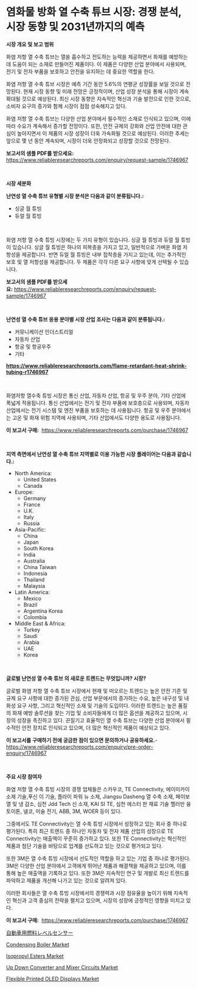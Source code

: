 <p><h1>염화물 방화 열 수축 튜브 시장: 경쟁 분석, 시장 동향 및 2031년까지의 예측</h1></p><p><strong>시장 개요 및 보고 범위</strong></p>
<p><p>화염 저항 열 수축 튜브는 열을 흡수하고 전도하는 능력을 제공하면서 화재를 예방하는 데 도움이 되는 소재로 만들어진 제품이다. 이 제품은 다양한 산업 분야에서 사용되며, 전기 및 전자 부품을 보호하고 안전을 유지하는 데 중요한 역할을 한다.</p><p>화염 저항 열 수축 튜브 시장은 예측 기간 동안 5.6%의 연평균 성장률을 보일 것으로 전망된다. 현재 시장 동향 및 미래 전망은 긍정적이며, 산업 성장 분석을 통해 시장이 계속 확대될 것으로 예상된다. 최신 시장 동향은 지속적인 혁신과 기술 발전으로 인한 것으로, 소비자 요구의 증가와 함께 시장이 점점 성숙해지고 있다.</p><p>화염 저항 열 수축 튜브는 다양한 산업 분야에서 필수적인 소재로 인식되고 있으며, 이에 따라 수요가 계속해서 증가할 전망이다. 또한, 안전 규제의 강화와 산업 안전에 대한 관심이 높아지면서 이 제품의 시장 성장이 더욱 가속화될 것으로 예상된다. 이러한 추세는 앞으로 몇 년 동안 계속되며, 시장이 더욱 안정화되고 성장할 것으로 전망된다.</p></p>
<p><strong>보고서의 샘플 PDF를 받으세요:</strong> <a href="https://www.reliableresearchreports.com/enquiry/request-sample/1746967">https://www.reliableresearchreports.com/enquiry/request-sample/1746967</a></p>
<p>&nbsp;</p>
<p><strong>시장 세분화</strong></p>
<p><strong>난연성 열 수축 튜브 유형별 시장 분석은 다음과 같이 분류됩니다.:</strong></p>
<p><ul><li>싱글 월 튜빙</li><li>듀얼 월 튜빙</li></ul></p>
<p>&nbsp;</p>
<p><p>화염 저항 열 수축 튜빙 시장에는 두 가지 유형이 있습니다. 싱글 월 튜빙과 듀얼 월 튜빙이 있습니다. 싱글 월 튜빙은 하나의 피복층을 가지고 있고, 일반적으로 가벼운 화염 저항성을 제공합니다. 반면 듀얼 월 튜빙은 내부 접착층을 가지고 있는데, 이는 추가적인 보호 및 열 저항성을 제공합니다. 두 제품은 각각 다른 요구 사항에 맞게 선택될 수 있습니다.</p></p>
<p><strong>보고서의 샘플 PDF를 받으세요:</strong>&nbsp;<a href="https://www.reliableresearchreports.com/enquiry/request-sample/1746967">https://www.reliableresearchreports.com/enquiry/request-sample/1746967</a></p>
<p>&nbsp;</p>
<p><strong> 난연성 열 수축 튜브 응용 분야별 시장 산업 조사는 다음과 같이 분류됩니다.:</strong></p>
<p><ul><li>커뮤니케이션 인더스트리얼</li><li>자동차 산업</li><li>항공 및 항공우주</li><li>기타</li></ul></p>
<p><strong><a href="https://www.reliableresearchreports.com/flame-retardant-heat-shrink-tubing-r1746967">https://www.reliableresearchreports.com/flame-retardant-heat-shrink-tubing-r1746967</a></strong></p>
<p>&nbsp;</p>
<p><p>화염저항 열수축 튜빙 시장은 통신 산업, 자동차 산업, 항공 및 우주 분야, 기타 산업에 폭넓게 적용됩니다. 통신 산업에서는 전기 및 전자 부품에 보호층으로 사용되며, 자동차 산업에서는 전기 시스템 및 엔진 부품을 보호하는 데 사용됩니다. 항공 및 우주 분야에서는 고온 및 화재 위험 지역에 사용되며, 기타 산업에서도 다양한 용도로 사용됩니다.</p></p>
<p><strong>이 보고서 구매:</strong>&nbsp; <a href="https://www.reliableresearchreports.com/purchase/1746967">https://www.reliableresearchreports.com/purchase/1746967</a></p>
<p>&nbsp;</p>
<p><strong>지역 측면에서 난연성 열 수축 튜브 지역별로 이용 가능한 시장 플레이어는 다음과 같습니다.:</strong></p>
<p><ul>
    <li>
        North America:
        <ul>
            <li>United States</li>
            <li>Canada</li>
        </ul>
    </li>
    <li>
        Europe:
        <ul>
            <li>Germany</li>
            <li>France</li>
            <li>U.K.</li>
            <li>Italy</li>
            <li>Russia</li>
        </ul>
    </li>
    <li>
        Asia-Pacific:
        <ul>
            <li>China</li>
            <li>Japan</li>
            <li>South Korea</li>
            <li>India</li>
            <li>Australia</li>
            <li>China Taiwan</li>
            <li>Indonesia</li>
            <li>Thailand</li>
            <li>Malaysia</li>
        </ul>
    </li>
    <li>
        Latin America:
        <ul>
            <li>Mexico</li>
            <li>Brazil</li>
            <li>Argentina Korea</li>
            <li>Colombia</li>
        </ul>
    </li>
    <li>
        Middle East & Africa:
        <ul>
            <li>Turkey</li>
            <li>Saudi</li>
            <li>Arabia</li>
            <li>UAE</li>
            <li>Korea</li>
        </ul>
    </li>
    </ul></p>
<p>&nbsp;</p>
<p><strong>글로벌 난연성 열 수축 튜브 의 새로운 트렌드는 무엇입니까? 시장?</strong></p>
<p><p>글로벌 화염 저항 열 수축 튜브 시장에서 현재 및 떠오르는 트렌드는 높은 안전 기준 및 규제 요구 사항에 대한 증가된 관심, 산업 부문에서의 증가하는 수요, 높은 내구성 및 내화성 요구 사항, 그리고 혁신적인 소재 및 기술의 도입이다. 이러한 트렌드는 높은 품질의 화재 예방 솔루션을 찾는 기업 및 소비자들에게 더 많은 옵션을 제공하고 있으며, 시장의 성장을 촉진하고 있다. 끈질기고 효율적인 열 수축 튜브는 다양한 산업 분야에서 필수적인 안전 장치로 인식되고 있으며, 더 많은 혁신적인 제품이 예상되고 있다.</p></p>
<p><strong>이 보고서를 구매하기 전에 궁금한 점이 있으면 문의하거나 공유하세요.</strong>- <a href="https://www.reliableresearchreports.com/enquiry/pre-order-enquiry/1746967">https://www.reliableresearchreports.com/enquiry/pre-order-enquiry/1746967</a></p>
<p>&nbsp;</p>
<p><strong>주요 시장 참여자</strong></p>
<p><p>화염 저항 열 수축 튜빙 시장의 경쟁 업체들은 스카우코, TE Connectivity, 에이미카이 소재 기술,푸신 이 기술, 플라이 파워 뉴 소재, Jiangsu Dasheng 열 수축 소재, 페이보 열 및 냉 감소, 심천 Jdd Tech 신 소재, KAI SI TE, 심천 에스터 판 재료 기술 핼러만 융토이톤, 넬코, 미술 전기, ABB, 3M, WOER 등이 있다.</p><p>그중에서도 TE Connectivity는 열 수축 튜빙 시장에서 성장하고 있는 회사 중 하나로 평가된다. 특히 최근 트렌드 중 하나인 자동차 및 전자 제품 산업의 성장으로 TE Connectivity는 매출액이 꾸준히 증가하고 있다. 또한 TE Connectivity는 혁신적인 제품과 첨단 기술을 바탕으로 업계를 선도하고 있는 것으로 평가되고 있다.</p><p>또한 3M은 열 수축 튜빙 시장에서 선도적인 역할을 하고 있는 기업 중 하나로 평가된다. 3M은 다양한 산업 분야에서 고객에게 뛰어난 제품과 해결책을 제공하고 있으며, 이를 통해 높은 매출액을 기록하고 있다. 또한 3M은 지속적인 연구 및 개발로 최신 트렌드를 파악하고 제품을 개선해 나가고 있는 것으로 알려져 있다.</p><p>이러한 회사들은 열 수축 튜빙 시장에서의 경쟁력과 시장 점유율을 높이기 위해 지속적인 혁신과 고객 중심의 전략을 펼치고 있으며, 시장의 성장에 긍정적인 영향을 미치고 있다.</p></p>
<p><strong>이 보고서 구매:</strong>&nbsp;&nbsp;<a href="https://www.reliableresearchreports.com/purchase/1746967">https://www.reliableresearchreports.com/purchase/1746967</a></p>
<p><p><a href="https://github.com/gfggqjbfys368009/Market-Research-Report-List-1/blob/main/226903627105.md">自動車用燃料レベルセンサー</a></p><p><a href="https://github.com/eeaveuhhh/Market-Research-Report-List-2/blob/main/condensing-boiler-market.md">Condensing Boiler Market</a></p><p><a href="https://issuu.com/reportprime-2/docs/isopropyl-esters-market-size-2030.pptx">Isopropyl Esters Market</a></p><p><a href="https://www.linkedin.com/pulse/up-down-converter-mixer-circuits-market-exploring-share-trends-n9ztf?trackingId=nBpOtpxF6fGE5mQy2IN6vA%3D%3D">Up Down Converter and Mixer Circuits Market</a></p><p><a href="https://www.linkedin.com/pulse/flexible-printed-oled-displays-market-analysis-sze-forecasted-jl7rf?trackingId=PoPoY%2FkwnoFKQ9RCkTW20g%3D%3D">Flexible Printed OLED Displays Market</a></p></p>